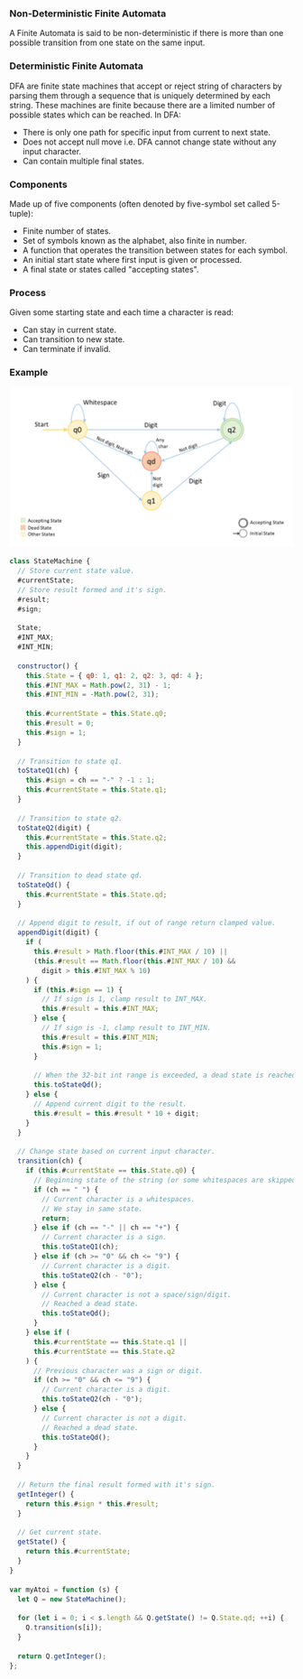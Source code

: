 ### Non-Deterministic Finite Automata

A Finite Automata is said to be non-deterministic if there is more than one possible transition from one state on the same input.

### Deterministic Finite Automata

DFA are finite state machines that accept or reject string of characters by parsing them through a sequence that is uniquely determined by each string. These machines are finite because there are a limited number of possible states which can be reached. In DFA:

- There is only one path for specific input from current to next state.
- Does not accept null move i.e. DFA cannot change state without any input character.
- Can contain multiple final states.

### Components

Made up of five components (often denoted by five-symbol set called 5-tuple):

- Finite number of states.
- Set of symbols known as the alphabet, also finite in number.
- A function that operates the transition between states for each symbol.
- An initial start state where first input is given or processed.
- A final state or states called "accepting states".

### Process

Given some starting state and each time a character is read:

- Can stay in current state.
- Can transition to new state.
- Can terminate if invalid.

### Example

<img src="../images/DFA.PNG">

```js
class StateMachine {
  // Store current state value.
  #currentState;
  // Store result formed and it's sign.
  #result;
  #sign;

  State;
  #INT_MAX;
  #INT_MIN;

  constructor() {
    this.State = { q0: 1, q1: 2, q2: 3, qd: 4 };
    this.#INT_MAX = Math.pow(2, 31) - 1;
    this.#INT_MIN = -Math.pow(2, 31);

    this.#currentState = this.State.q0;
    this.#result = 0;
    this.#sign = 1;
  }

  // Transition to state q1.
  toStateQ1(ch) {
    this.#sign = ch == "-" ? -1 : 1;
    this.#currentState = this.State.q1;
  }

  // Transition to state q2.
  toStateQ2(digit) {
    this.#currentState = this.State.q2;
    this.appendDigit(digit);
  }

  // Transition to dead state qd.
  toStateQd() {
    this.#currentState = this.State.qd;
  }

  // Append digit to result, if out of range return clamped value.
  appendDigit(digit) {
    if (
      this.#result > Math.floor(this.#INT_MAX / 10) ||
      (this.#result == Math.floor(this.#INT_MAX / 10) &&
        digit > this.#INT_MAX % 10)
    ) {
      if (this.#sign == 1) {
        // If sign is 1, clamp result to INT_MAX.
        this.#result = this.#INT_MAX;
      } else {
        // If sign is -1, clamp result to INT_MIN.
        this.#result = this.#INT_MIN;
        this.#sign = 1;
      }

      // When the 32-bit int range is exceeded, a dead state is reached.
      this.toStateQd();
    } else {
      // Append current digit to the result.
      this.#result = this.#result * 10 + digit;
    }
  }

  // Change state based on current input character.
  transition(ch) {
    if (this.#currentState == this.State.q0) {
      // Beginning state of the string (or some whitespaces are skipped).
      if (ch == " ") {
        // Current character is a whitespaces.
        // We stay in same state.
        return;
      } else if (ch == "-" || ch == "+") {
        // Current character is a sign.
        this.toStateQ1(ch);
      } else if (ch >= "0" && ch <= "9") {
        // Current character is a digit.
        this.toStateQ2(ch - "0");
      } else {
        // Current character is not a space/sign/digit.
        // Reached a dead state.
        this.toStateQd();
      }
    } else if (
      this.#currentState == this.State.q1 ||
      this.#currentState == this.State.q2
    ) {
      // Previous character was a sign or digit.
      if (ch >= "0" && ch <= "9") {
        // Current character is a digit.
        this.toStateQ2(ch - "0");
      } else {
        // Current character is not a digit.
        // Reached a dead state.
        this.toStateQd();
      }
    }
  }

  // Return the final result formed with it's sign.
  getInteger() {
    return this.#sign * this.#result;
  }

  // Get current state.
  getState() {
    return this.#currentState;
  }
}

var myAtoi = function (s) {
  let Q = new StateMachine();

  for (let i = 0; i < s.length && Q.getState() != Q.State.qd; ++i) {
    Q.transition(s[i]);
  }

  return Q.getInteger();
};
```
